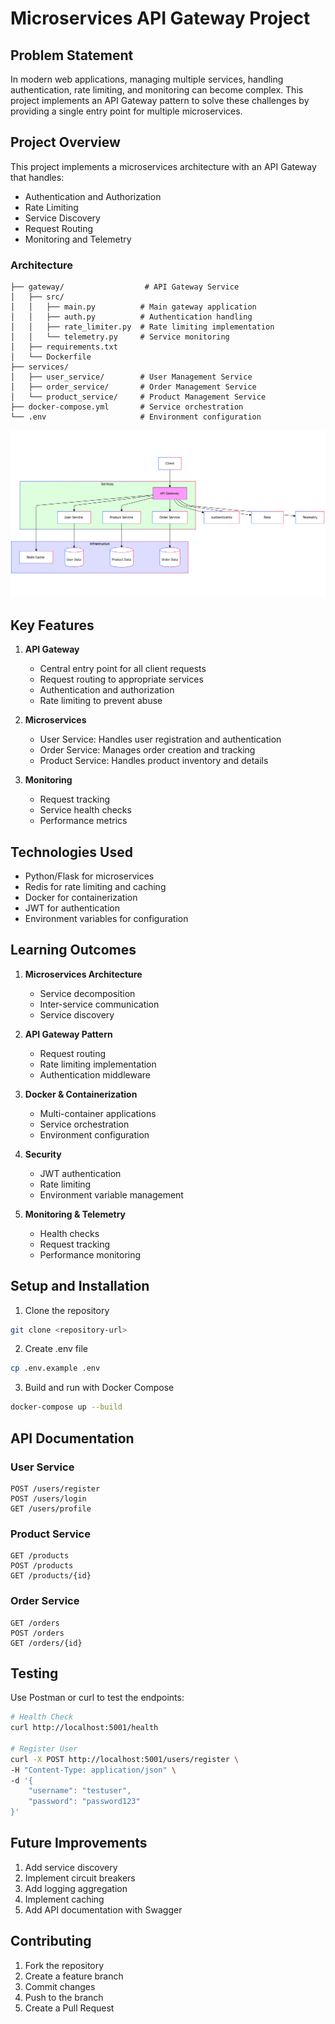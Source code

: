 # Microservices API Gateway Project

## Problem Statement
In modern web applications, managing multiple services, handling authentication, rate limiting, and monitoring can become complex. This project implements an API Gateway pattern to solve these challenges by providing a single entry point for multiple microservices.

## Project Overview
This project implements a microservices architecture with an API Gateway that handles:
- Authentication and Authorization
- Rate Limiting
- Service Discovery
- Request Routing
- Monitoring and Telemetry

### Architecture
```
├── gateway/                  # API Gateway Service
│   ├── src/
│   │   ├── main.py          # Main gateway application
│   │   ├── auth.py          # Authentication handling
│   │   ├── rate_limiter.py  # Rate limiting implementation
│   │   └── telemetry.py     # Service monitoring
│   ├── requirements.txt
│   └── Dockerfile
├── services/
│   ├── user_service/        # User Management Service
│   ├── order_service/       # Order Management Service
│   └── product_service/     # Product Management Service
├── docker-compose.yml       # Service orchestration
└── .env                     # Environment configuration
```

![Alt Text](https://github.com/github-pratik/API-Gateway-with-Microservices/blob/main/images/archit_micro.png)



## Key Features
1. **API Gateway**
   - Central entry point for all client requests
   - Request routing to appropriate services
   - Authentication and authorization
   - Rate limiting to prevent abuse

2. **Microservices**
   - User Service: Handles user registration and authentication
   - Order Service: Manages order creation and tracking
   - Product Service: Handles product inventory and details

3. **Monitoring**
   - Request tracking
   - Service health checks
   - Performance metrics

## Technologies Used
- Python/Flask for microservices
- Redis for rate limiting and caching
- Docker for containerization
- JWT for authentication
- Environment variables for configuration

## Learning Outcomes
1. **Microservices Architecture**
   - Service decomposition
   - Inter-service communication
   - Service discovery

2. **API Gateway Pattern**
   - Request routing
   - Rate limiting implementation
   - Authentication middleware

3. **Docker & Containerization**
   - Multi-container applications
   - Service orchestration
   - Environment configuration

4. **Security**
   - JWT authentication
   - Rate limiting
   - Environment variable management

5. **Monitoring & Telemetry**
   - Health checks
   - Request tracking
   - Performance monitoring

## Setup and Installation
1. Clone the repository
```bash
git clone <repository-url>
```

2. Create .env file
```bash
cp .env.example .env
```

3. Build and run with Docker Compose
```bash
docker-compose up --build
```

## API Documentation
### User Service
```
POST /users/register
POST /users/login
GET /users/profile
```

### Product Service
```
GET /products
POST /products
GET /products/{id}
```

### Order Service
```
GET /orders
POST /orders
GET /orders/{id}
```

## Testing
Use Postman or curl to test the endpoints:

```bash
# Health Check
curl http://localhost:5001/health

# Register User
curl -X POST http://localhost:5001/users/register \
-H "Content-Type: application/json" \
-d '{
    "username": "testuser",
    "password": "password123"
}'
```

## Future Improvements
1. Add service discovery
2. Implement circuit breakers
3. Add logging aggregation
4. Implement caching
5. Add API documentation with Swagger

## Contributing
1. Fork the repository
2. Create a feature branch
3. Commit changes
4. Push to the branch
5. Create a Pull Request




